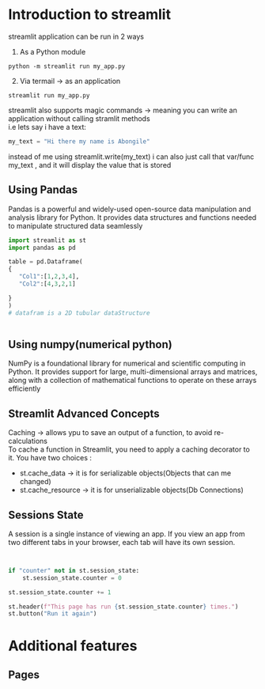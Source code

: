 # Introduction to streamlit   
streamlit application can be run in 2 ways   
1. As a Python module   
~~~
python -m streamlit run my_app.py
~~~   
2. Via termail -> as an application   
~~~
streamlit run my_app.py
~~~   
streamlit also supports magic commands -> meaning you can write an application without calling stramlit methods   
i.e lets say i have a text:   
~~~python
my_text = "Hi there my name is Abongile"
~~~   
instead of me using streamlit.write(my_text) i can also just call that var/func
my_text , and it will display the value that is stored   
## Using Pandas   
Pandas is a powerful and widely-used open-source data manipulation and analysis library for Python. It provides data structures and functions needed to manipulate structured data seamlessly   
~~~python
import streamlit as st
import pandas as pd

table = pd.Dataframe(
{  
   "Col1":[1,2,3,4],
   "Col2":[4,3,2,1]

}
)
# datafram is a 2D tubular dataStructure



~~~    
## Using numpy(numerical python)   
NumPy is a foundational library for numerical and scientific computing in Python. It provides support for large, multi-dimensional arrays and matrices, along with a collection of mathematical functions to operate on these arrays efficiently   
## Streamlit Advanced Concepts   
Caching -> allows ypu to save an output of a function, to avoid re-calculations  
To cache a function in Streamlit, you need to apply a caching decorator to it. You have two choices :
* st.cache_data -> it is for serializable objects(Objects that can me changed)
* st.cache_resource -> it is for unserializable objects(Db Connections)   
## Sessions State   
A session is a single instance of viewing an app. If you view an app from two different tabs in your browser, each tab will have its own session.   
~~~python


if "counter" not in st.session_state:
    st.session_state.counter = 0

st.session_state.counter += 1

st.header(f"This page has run {st.session_state.counter} times.")
st.button("Run it again")
~~~
# Additional features   
## Pages   

